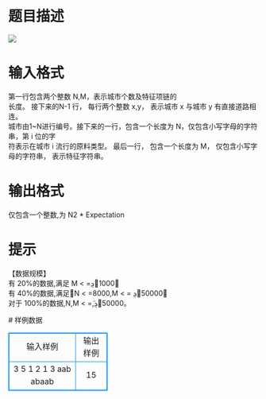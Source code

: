 # 

 
 # 题目描述 
<p>
<img border="0" src="/source/joyoi/tyvj-2698/img/aHR0cDovL3d3dy5qb3lvaS5jbi9wcm9ibGVtL3R5dmotMjY5OC9wcm9ibGVtc19pbWFnZXMvMzE4Ny8xOTIxXzEuanBn.jpg"> </p> 

 
 # 输入格式 
<p>
第一行包含两个整数 N,M，表示城市个数及特征项链的<br>长度。 接下来的N-1 行， 每行两个整数 x,y， 表示城市 x 与城市 y 有直接道路相连。<br>城市由1~N进行编号。接下来的一行，包含一个长度为 N，仅包含小写字母的字符串，第 i 位的字<br>符表示在城市 i 流行的原料类型。 最后一行， 包含一个长度为 M， 仅包含小写字母的字符串， 表示特征字符串。 </p> 

 
 # 输出格式 
<p>
仅包含一个整数,为 N2  * Expectation</p> 

 
 # 提示 
<p>
【数据规模】 <br>有 20%的数据,满足 M < =&#1839;&#3409;1000； <br>有 40%的数据,满足&#1840;&#3409;N < =8000,M < = &#1839;&#3409;50000； <br>对于 100%的数据,N,M < =&#1840;,&#1839;&#3409;50000。 </p> 
# 样例数据
<style>
        table,table tr th, table tr td { border:1px solid #0094ff; }
        table { width: 200px; min-height: 25px; line-height: 25px; text-align: center; border-collapse: collapse;}   
    </style>
<table>
	<tr>
		<td>输入样例</td>
		<td>输出样例</td>
	</tr>
<tr><td>3 5 
1 2 
1 3 
aab 
abaab  </td><td>15 </td></tr></table>
